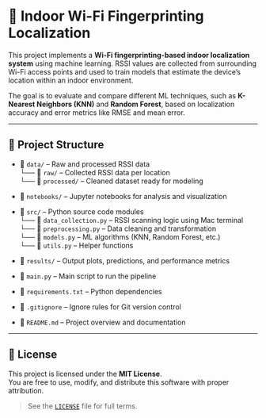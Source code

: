 # 📡 Indoor Wi-Fi Fingerprinting Localization

This project implements a **Wi-Fi fingerprinting-based indoor localization system** using machine learning. RSSI values are collected from surrounding Wi-Fi access points and used to train models that estimate the device’s location within an indoor environment.

The goal is to evaluate and compare different ML techniques, such as **K-Nearest Neighbors (KNN)** and **Random Forest**, based on localization accuracy and error metrics like RMSE and mean error.

---

## 📁 Project Structure

- 📁 `data/` – Raw and processed RSSI data  
  └── 📁 `raw/` – Collected RSSI data per location  
  └── 📁 `processed/` – Cleaned dataset ready for modeling

- 📁 `notebooks/` – Jupyter notebooks for analysis and visualization

- 📁 `src/` – Python source code modules  
  └── 📄 `data_collection.py` – RSSI scanning logic using Mac terminal  
  └── 📄 `preprocessing.py` – Data cleaning and transformation  
  └── 📄 `models.py` – ML algorithms (KNN, Random Forest, etc.)  
  └── 📄 `utils.py` – Helper functions

- 📁 `results/` – Output plots, predictions, and performance metrics

- 📄 `main.py` – Main script to run the pipeline  
- 📄 `requirements.txt` – Python dependencies  
- 📄 `.gitignore` – Ignore rules for Git version control  
- 📄 `README.md` – Project overview and documentation

---

## 📜 License

This project is licensed under the **MIT License**.  
You are free to use, modify, and distribute this software with proper attribution.

> See the [`LICENSE`](LICENSE) file for full terms.